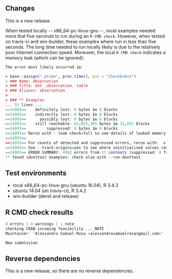 ## Changes
This is a new release.

When tested locally -- x86_64-pc-linux-gnu --, most examples needed more that five seconds to run during an 
`R CMD check`. However, when tested on travis-ci and win-builder, these examples where run in less than five 
seconds. The long time needed to run locally likely is due to the relatively poor Internet connection speed. 
Moreover, the local `R CMD check` indicates a memory leak (which can be ignored):

```R
The error most likely occurred in:

> base::assign(".ptime", proc.time(), pos = "CheckExEnv")
> ### Name: observation
> ### Title: Get _observation_ table
> ### Aliases: observation
> 
> ### ** Examples
... 55 lines ...
==14993==    definitely lost: 0 bytes in 0 blocks
==14993==    indirectly lost: 0 bytes in 0 blocks
==14993==      possibly lost: 0 bytes in 0 blocks
==14993==    still reachable: 63,055,385 bytes in 31,835 blocks
==14993==         suppressed: 0 bytes in 0 blocks
==14993== Rerun with --leak-check=full to see details of leaked memory
==14993== 
==14993== For counts of detected and suppressed errors, rerun with: -v
==14993== Use --track-origins=yes to see where uninitialised values come from
==14993== ERROR SUMMARY: 4982 errors from 11 contexts (suppressed: 0 from 0)
** found \donttest examples: check also with --run-donttest
```

## Test environments
* local x86_64-pc-linux-gnu (ubuntu 16.04), R 3.4.3
* ubuntu 14.04 (on travis-ci), R 3.4.2
* win-builder (devel and release)

## R CMD check results

```R
0 errors | 0 warnings | 1 note 
checking CRAN incoming feasibility ... NOTE
Maintainer: ‘Alessandro Samuel-Rosa <alessandrosamuelrosa@gmail.com>’

New submission
```

## Reverse dependencies

This is a new release, so there are no reverse dependencies.
